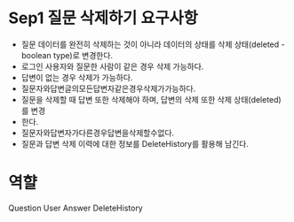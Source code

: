 # Sep1 질문 삭제하기 요구사항
- 질문 데이터를 완전히 삭제하는 것이 아니라 데이터의 상태를 삭제 상태(deleted - boolean type)로 변경한다.
- 로그인 사용자와 질문한 사람이 같은 경우 삭제 가능하다.
- 답변이 없는 경우 삭제가 가능하다.
- 질문자와답변글의모든답변자같은경우삭제가가능하다.
- 질문을 삭제할 때 답변 또한 삭제해야 하며, 답변의 삭제 또한 삭제 상태(deleted)를 변경
- 한다.
- 질문자와답변자가다른경우답변을삭제할수없다.
- 질문과 답변 삭제 이력에 대한 정보를 DeleteHistory를 활용해 남긴다.

# 역햘
Question
User
Answer
DeleteHistory
